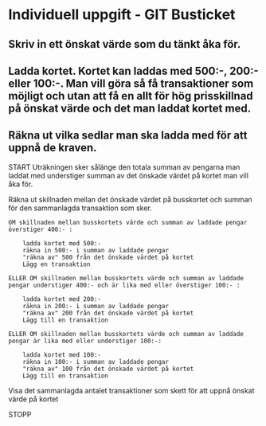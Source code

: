 # Individuell uppgift - GIT Busticket


## Skriv in ett önskat värde som du tänkt åka för.
## Ladda kortet. Kortet kan laddas med 500:-, 200:- eller 100:-. Man vill göra så få transaktioner som möjligt och utan att få en allt för hög prisskillnad på önskat värde och det man laddat kortet med. 

## Räkna ut vilka sedlar man ska ladda med för att uppnå de kraven.

START 
Uträkningen sker sålänge den totala summan av pengarna man laddat med understiger summan av det önskade värdet på kortet man vill åka för.

Räkna ut skillnaden mellan det önskade värdet på busskortet och summan för den sammanlagda transaktion som sker.

	OM skillnaden mellan busskortets värde och summan av laddade pengar överstiger 400:- :

		ladda kortet med 500:- 
		räkna in 500:- i summan av laddade pengar
		"räkna av" 500 från det önskade värdet på kortet
		Lägg en transaktion

	ELLER OM skillnaden mellan busskortets värde och summan av laddade pengar understiger 400:- och är lika med eller överstiger 100:- :	

		ladda kortet med 200:- 
		räkna in 200:- i summan av laddade pengar
		"räkna av" 200 från det önskade värdet på kortet
		Lägg till en transaktion

	ELLER OM skillnaden mellan busskortets värde och summan av laddade pengar är lika med eller understiger 100:-:

		ladda kortet med 100:- 
		räkna in 100:- i summan av laddade pengar
		"räkna av" 100 från det önskade värdet på kortet
		Lägg till en transaktion

Visa det sammanlagda antalet transaktioner som skett för att uppnå önskat värde på kortet

STOPP
